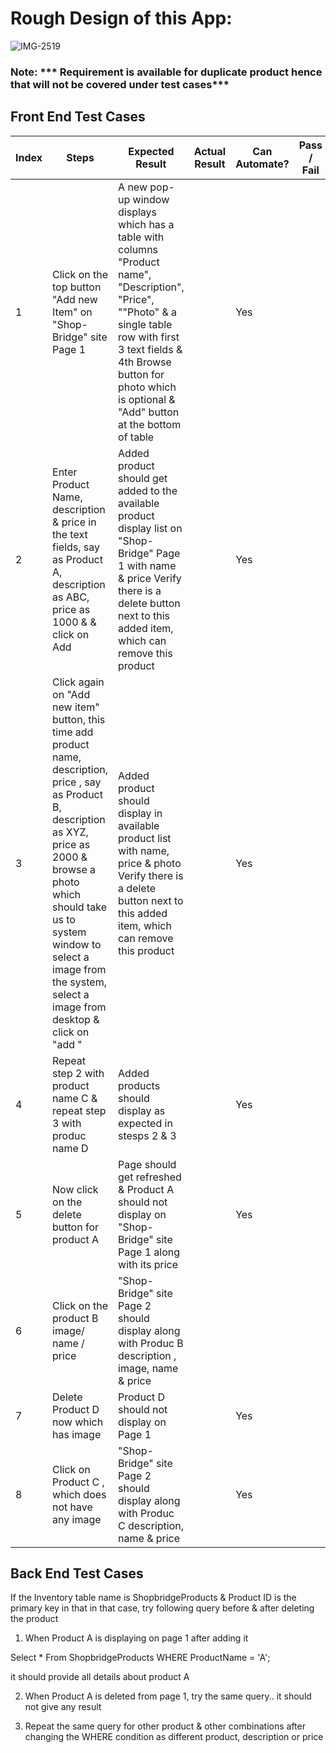# Rough Design of this App:
![IMG-2519](https://user-images.githubusercontent.com/78211007/106565045-25c11080-6554-11eb-9301-e5aab582b5c4.jpg)

### Note: *** Requirement is available for duplicate product hence that will not be covered under test cases***

## Front End Test Cases


| Index | Steps                                                                                                                                                                                                                         | Expected Result                                                                                                                                                                                                                                   | Actual Result | Can Automate? | Pass / Fail |
|-------|-------------------------------------------------------------------------------------------------------------------------------------------------------------------------------------------------------------------------------|---------------------------------------------------------------------------------------------------------------------------------------------------------------------------------------------------------------------------------------------------|---------------|---------------|-------------|
| 1     | Click on the top button "Add new Item" on "Shop-Bridge" site Page 1                                                                                                                                                           | A new pop-up window displays which has a table with columns "Product name", "Description", "Price", ""Photo" &  a single table row with first 3 text fields & 4th Browse button for photo which is optional & "Add" button at the bottom of table |               | Yes           |             |
| 2     | Enter Product Name, description & price in the text fields, say as Product A, description as ABC, price as 1000 &  & click on Add                                                                                                                                                     | Added product should get added to the available product display list on "Shop-Bridge" Page 1 with name & price Verify there is a delete button next to this added item, which can remove this product                                             |               | Yes           |             |
| 3     | Click again on "Add new item" button, this time add product name, description, price , say as Product B, description as XYZ, price as 2000 & browse a photo which should take us to system window to select a image from the system,  select a image from desktop & click on "add " | Added product should display in available product list with name, price & photo Verify there is a delete button next to this added item, which can remove this product                                                                            |               | Yes           |             |
| 4     | Repeat step 2 with product name C & repeat step 3 with produc name D                                                                                                                                                                                                                              | Added products should display as expected in stesps 2 & 3                                                                                                                                                                                                                                                  |               |   Yes            |             |
| 5     |   Now click on the delete button for product A                                                                                                                                                                                                                            |   Page should get refreshed & Product A should not display on "Shop-Bridge" site Page 1 along with its price                                                                                                                                                                                                                                                 |               |    Yes           |             |
| 6     |   Click on the product B image/ name / price                                                                                                                                                                                                                             |    "Shop-Bridge" site Page 2 should display along with Produc B description , image, name & price                                                                                                                                                                                                                                                |               |               |             |
| 7     |     Delete Product D now which has image                                                                                                                                                                                                                          |    Product D should not display on Page 1                                                                                                                                                                                                                                               |               |     Yes          |             |
| 8     |      Click on Product C , which does not have any image                                                                                                                                                                                                                        |     "Shop-Bridge" site Page 2 should display along with Produc C description, name & price                                                                                                                                                                                                                                                |               |    Yes           |             |


## Back End Test Cases
If the Inventory table name is ShopbridgeProducts & Product ID is the primary key in that in that case, try following query before & after deleting the product
1. When Product A is displaying on page 1 after adding it

Select * From ShopbridgeProducts
WHERE ProductName = 'A';

it should provide all details about product A


2. When Product A is deleted from page 1, try the same query.. it should not give any result

3. Repeat the same query for other product & other combinations after changing the WHERE condition as different product, description or price




